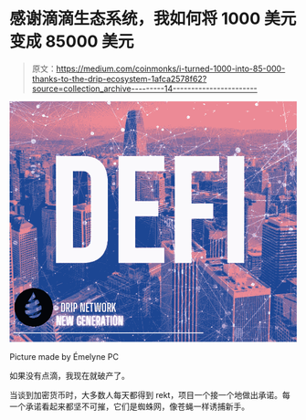 # 感谢滴滴生态系统，我如何将 1000 美元变成 85000 美元

> 原文：<https://medium.com/coinmonks/i-turned-1000-into-85-000-thanks-to-the-drip-ecosystem-1afca2578f62?source=collection_archive---------14----------------------->

![](img/0e69adaea0f349444f955ded319601b9.png)

Picture made by Émelyne PC

如果没有点滴，我现在就破产了。

当谈到加密货币时，大多数人每天都得到 rekt，项目一个接一个地做出承诺。每一个承诺看起来都坚不可摧，它们是蜘蛛网，像苍蝇一样诱捕新手。